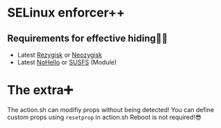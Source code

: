 # SELinux enforcer++
## Requirements for effective hiding😶‍🌫️
- Latest [Rezygisk](https://github.com/PerformanC/ReZygisk/releases) or [Neozygisk](https://github.com/JingMatrix/NeoZygisk/tags)
- Latest [NoHello](https://github.com/MhmRdd/NoHello/releases) or [SUSFS](https://github.com/sidex15/susfs4ksu-module/releases/tag/v1.5.2%2B_R18) (Module)
# The extra➕️
The action.sh can modifiy props without being detected!
You can define custom props using `resetprop` in action.sh
Reboot is not required!😎
